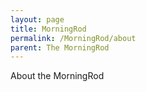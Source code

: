 ```yaml
---
layout: page
title: MorningRod
permalink: /MorningRod/about
parent: The MorningRod
---
```


About the MorningRod



